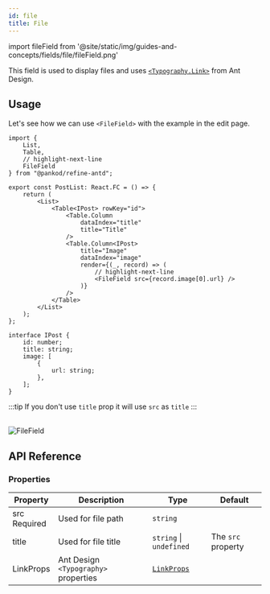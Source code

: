 ```yaml
---
id: file
title: File
---
```


import fileField from '@site/static/img/guides-and-concepts/fields/file/fileField.png'

This field is used to display files and uses [`<Typography.Link>`](https://ant.design/components/typography) from Ant Design.

## Usage

Let's see how we can use `<FileField>` with the example in the edit page. 

```tsx
import { 
    List,
    Table,
    // highlight-next-line
    FileField 
} from "@pankod/refine-antd";

export const PostList: React.FC = () => {
    return (
        <List>
            <Table<IPost> rowKey="id">
                <Table.Column
                    dataIndex="title"
                    title="Title"
                />
                <Table.Column<IPost>
                    title="Image"
                    dataIndex="image"
                    render={(_, record) => (
                        // highlight-next-line
                        <FileField src={record.image[0].url} />
                    )}
                />
            </Table>
        </List>
    );
};

interface IPost {
    id: number;
    title: string;
    image: [
        {
            url: string;
        },
    ];
}
```

:::tip
If you don't use `title` prop it will use `src` as `title`
:::

<br/>
<div class="img-container">
    <div class="window">
        <div class="control red"></div>
        <div class="control orange"></div>
        <div class="control green"></div>
    </div>
    <img src={fileField} alt="FileField" />
</div>


## API Reference

### Properties

| Property                                       | Description                     | Type                                                         | Default    |
| ---------------------------------------------- | ------------------------------- | ------------------------------------------------------------ | ---------- |
| src   <div className="required">Required</div> | Used for file path             | `string`                                                     |            |
| title                                          | Used for file title            | `string` \| `undefined`                                      | The `src` property |
| LinkProps                                      | Ant Design `<Typography>` properties | [`LinkProps`](https://ant.design/components/typography/#API) |            |
